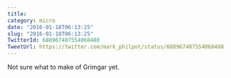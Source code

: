 ```yaml
---
title: 
category: micro
date: "2016-01-18T06:13:25"
slug: "2016-01-18T06:13:25"
TwitterId: 688967407554068480
TweetUrl: https://twitter.com/mark_philpot/status/688967407554068480
---
```


Not sure what to make of Grimgar yet.
